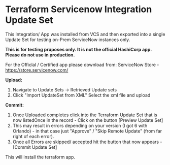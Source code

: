 # Terraform Servicenow Integration Update Set

This Integration/ App was installed from VCS and then exported into a single Update Set for testing on-Prem ServiceNow instances only.

**This is for testing pruposes only. It is not the official HashiCorp app.**
**Please do not use in production.**

For the Officlal / Certified app please download from:
ServiceNow Store - https://store.servicenow.com/

**Upload:**
1. Navigate to Update Sets -> Retrieved Update sets
1. Click "Import UpdateSet from XML" Select the xml file and upload

**Commit:**
1. Once Uploaded completes click into the Terraform Update Set that is now listedOnce in the record - Click on the button [Preview Update Set] 
1. This may result in errors depending on your version (I got 6 with Orlando) - in that case just "Approve" / "Skip Remote Update" (from far right of each error).
1. Once all Errors are skipped/ accepted hit the button that now appears - [Commit Update Set] 

This will install the terraform app.

#
